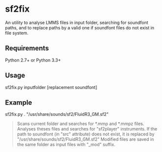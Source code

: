 # sf2fix
An utility to analyse LMMS files in input folder, searching for 
soundfont paths, and to replace paths by a valid one if soundfont files 
do not exist in file system.


Requirements
---------------
Python 2.7+ or Python 3.3+


Usage
-------
sf2fix.py inputfolder [replacement soundfont]


Example
-------
sf2fix.py . "/usr/share/sounds/sf2/FluidR3_GM.sf2"
> Scans current folder and searches for *.mmp and *.mmpz files.
> Analyses theses files and searches for "sf2player" instruments.
> If the path to soundfont (in "src" attribute) does not exist, it is 
replaced by "/usr/share/sounds/sf2/FluidR3_GM.sf2"
> Modified files are saved in the same folder as input files with "_mod"
suffix.
